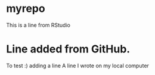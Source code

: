 # myrepo
This is a line from RStudio
# Line added from GitHub.
To test :) adding a line
A line I wrote on my local computer
